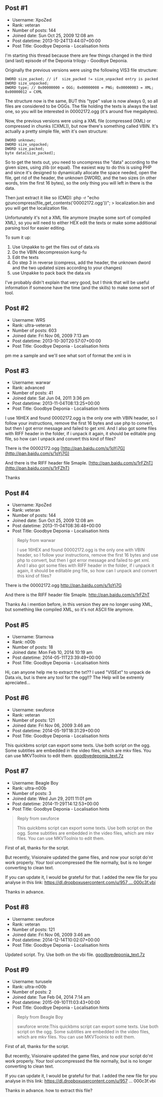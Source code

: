 ## Post #1
- Username: XpoZed
- Rank: veteran
- Number of posts: 144
- Joined date: Sun Oct 25, 2009 12:08 am
- Post datetime: 2013-10-24T13:44:07+00:00
- Post Title: Goodbye Deponia - Localisation hints

I'm starting this thread because there are few things changed in the third (and last) episode of the Deponia trilogy - Goodbye Deponia.

Originally the previous versions were using the following VIS3 file structure:

```
DWORD size_packed; // if  size_packed != size_unpacked entry is packed
DWORD size_unpacked;
DWORD type; // 0x00000000 = OGG; 0x00000008 = PNG; 0x00000003 = XML; 0x00000012 = CXML
```


The structure now is the same, BUT this "type" value is now always 0, so all files are considered to be OGGs.
The file holding the texts is always the last one, so you will be interested in 00002172.ogg (it's around five megabytes).

Now, the previous versions were using a XML file (compressed (XML) or compressed in chunks (CXML)), but now there's something called VBIN.
It's actually a pretty simple file, with it's own structure:

```
DWORD unknown;
DWORD size_unpacked;
DWORD size_packed;
byte data[size_packed];
```


So to get the texts out, you need to uncompress the "data" according to the given sizes, using zlib (or equal).
The easiest way to do this is using PHP and since it's designed to dynamically allocate the space needed, open the file, get rid of the header, the unknown DWORD, and the two sizes (in other words, trim the first 16 bytes), so the only thing you will left in there is the data.

Then just extract it like so (CMD):
php -r "echo gzuncompress(file_get_contents('00002172.ogg'))"; > localization.bin
and you will get the localization file.

Unfortunately it's not a XML file anymore (maybe some sort of compiled XML), so you will need to either HEX edit the texts or make some additional parsing tool for easier editing.

To sum it up:
1. Use Unpakke to get the files out of data.vis
2. Do the VBIN decompression kung-fu
3. Edit the texts
4. Do step 3 in reverse (compress, add the header, the unknown dword and the two updated sizes according to your changes)
5. use Unpakke to pack back the data.vis

I've probably didn't explain that very good, but I think that will be useful information if someone have the time (and the skills) to make some sort of tool.
## Post #2
- Username: WRS
- Rank: ultra-veteran
- Number of posts: 603
- Joined date: Fri Nov 06, 2009 7:13 am
- Post datetime: 2013-10-30T20:57:07+00:00
- Post Title: Goodbye Deponia - Localisation hints

pm me a sample and we'll see what sort of format the xml is in
## Post #3
- Username: warwar
- Rank: advanced
- Number of posts: 41
- Joined date: Sat Jun 04, 2011 3:36 pm
- Post datetime: 2013-11-04T08:13:25+00:00
- Post Title: Goodbye Deponia - Localisation hints

I use 16HEX and found 00002172.ogg is the only one with VBIN header, so I follow your instructions, remove the first 16 bytes and use php to convert, but then I got error message and failed to get xml. 
And I also got some files with RIFF header in the folder, if i unpack it again, it should be editable png file,  so how can I unpack and convert this kind of files?

There is the  00002172.ogg
[http://pan.baidu.com/s/1oYj7G](http://pan.baidu.com/s/1oYj7G)

And there is the RIFF header file Smaple.
[http://pan.baidu.com/s/1rFZhT](http://pan.baidu.com/s/1rFZhT)

Thanks
## Post #4
- Username: XpoZed
- Rank: veteran
- Number of posts: 144
- Joined date: Sun Oct 25, 2009 12:08 am
- Post datetime: 2013-11-04T08:36:48+00:00
- Post Title: Goodbye Deponia - Localisation hints

> Reply from warwar
>
> I use 16HEX and found 00002172.ogg is the only one with VBIN header, so I follow your instructions, remove the first 16 bytes and use php to convert, but then I got error message and failed to get xml. 
And I also got some files with RIFF header in the folder, if i unpack it again, it should be editable png file,  so how can I unpack and convert this kind of files?

There is the  00002172.ogg
http://pan.baidu.com/s/1oYj7G

And there is the RIFF header file Smaple.
http://pan.baidu.com/s/1rFZhT

Thanks
As i mention before, in this version they are no longer using XML, but something like compiled XML, so it's not ASCII file anymore.
## Post #5
- Username: Starnova
- Rank: n00b
- Number of posts: 18
- Joined date: Mon Feb 10, 2014 10:19 am
- Post datetime: 2014-05-11T23:39:49+00:00
- Post Title: Goodbye Deponia - Localisation hints

Hi, can anyone help me to extract the txt?? I used "VISExt" to unpack de Data.vis, but is there any tool for the ogg!!? The Help will be extremly apreciated...
## Post #6
- Username: swuforce
- Rank: veteran
- Number of posts: 121
- Joined date: Fri Nov 06, 2009 3:46 am
- Post datetime: 2014-05-19T18:31:29+00:00
- Post Title: Goodbye Deponia - Localisation hints

This quickbms script can export some texts. Use both script on the ogg.
Some subtitles are embedded in the video files, which are mkv files. You can use MKVToolnix to edit them.
[goodbyedeponia_text.7z](https://xentaxbackup.github.io/file/8467_goodbyedeponia_text.7z)
## Post #7
- Username: Beagle Boy
- Rank: ultra-n00b
- Number of posts: 3
- Joined date: Wed Jun 29, 2011 11:01 pm
- Post datetime: 2014-11-29T14:12:53+00:00
- Post Title: Goodbye Deponia - Localisation hints

> Reply from swuforce
>
> This quickbms script can export some texts. Use both script on the ogg.
Some subtitles are embedded in the video files, which are mkv files. You can use MKVToolnix to edit them.

First of all, thanks for the script.

But recently, Visionaire updated the game files, and now your script do'nt work properly.
Your tool uncompressed the file normally, but is no longer converting to clean text.

If you can update it, I would be grateful for that.
I added the new file for you analyse in this link:
[https://dl.dropboxusercontent.com/u/957 ... 000c3f.vbi](https://dl.dropboxusercontent.com/u/95790699/00000c3f.vbi)

Thanks in advance.
## Post #8
- Username: swuforce
- Rank: veteran
- Number of posts: 121
- Joined date: Fri Nov 06, 2009 3:46 am
- Post datetime: 2014-12-14T10:02:07+00:00
- Post Title: Goodbye Deponia - Localisation hints

Updated script. Try. Use both on the vbi file.
[goodbyedeponia_text.7z](https://xentaxbackup.github.io/file/8270_goodbyedeponia_text.7z)
## Post #9
- Username: turusele
- Rank: ultra-n00b
- Number of posts: 2
- Joined date: Tue Feb 04, 2014 7:14 am
- Post datetime: 2015-09-10T11:03:43+00:00
- Post Title: Goodbye Deponia - Localisation hints

> Reply from Beagle Boy
>
> swuforce wrote:This quickbms script can export some texts. Use both script on the ogg.
Some subtitles are embedded in the video files, which are mkv files. You can use MKVToolnix to edit them.

First of all, thanks for the script.

But recently, Visionaire updated the game files, and now your script do'nt work properly.
Your tool uncompressed the file normally, but is no longer converting to clean text.

If you can update it, I would be grateful for that.
I added the new file for you analyse in this link:
https://dl.dropboxusercontent.com/u/957 ... 000c3f.vbi

Thanks in advance.
how to extract this file?
